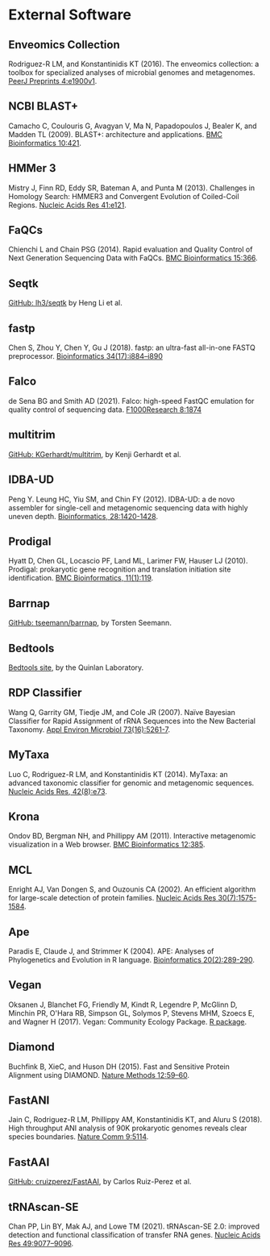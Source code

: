 # External Software

## Enveomics Collection

Rodriguez-R LM, and Konstantinidis KT (2016).
The enveomics collection: a toolbox for specialized analyses of microbial
genomes and metagenomes.
[PeerJ Preprints 4:e1900v1](https://doi.org/10.7287/peerj.preprints.1900v1).

## NCBI BLAST+

Camacho C, Coulouris G, Avagyan V, Ma N, Papadopoulos J, Bealer K, and Madden TL
(2009). BLAST+: architecture and applications.
[BMC Bioinformatics 10:421](https://doi.org/10.1186/1471-2105-10-421).

## HMMer 3

Mistry J, Finn RD, Eddy SR, Bateman A, and Punta M (2013).
Challenges in Homology Search: HMMER3 and Convergent Evolution of Coiled-Coil
Regions.
[Nucleic Acids Res 41:e121](https://doi.org/10.1093/nar/gkt263).

## FaQCs

Chienchi L and Chain PSG (2014). Rapid evaluation and Quality Control of Next
Generation Sequencing Data with FaQCs.
[BMC Bioinformatics 15:366](https://doi.org/10.1186/s12859-014-0366-2).

## Seqtk

[GitHub: lh3/seqtk](https://github.com/lh3/seqtk) by Heng Li et al.

## fastp

Chen S, Zhou Y, Chen Y, Gu J (2018). fastp: an ultra-fast all-in-one FASTQ
preprocessor.
[Bioinformatics 34(17):i884–i890](https://doi.org/10.1093/bioinformatics/bty560)

## Falco

de Sena BG and Smith AD (2021). Falco: high-speed FastQC emulation for quality
control of sequencing data.
[F1000Research 8:1874](https://doi.org/10.12688/f1000research.21142.2)

## multitrim

[GitHub: KGerhardt/multitrim](https://github.com/KGerhardt/multitrim), by
Kenji Gerhardt et al.

## IDBA-UD

Peng Y. Leung HC, Yiu SM, and Chin FY (2012). IDBA-UD: a de novo assembler for
single-cell and metagenomic sequencing data with highly uneven depth.
[Bioinformatics, 28:1420-1428](https://doi.org/10.1093/bioinformatics/bts174).

## Prodigal

Hyatt D, Chen GL, Locascio PF, Land ML, Larimer FW, Hauser LJ (2010). Prodigal:
prokaryotic gene recognition and translation initiation site identification.
[BMC Bioinformatics, 11(1):119](https://doi.org/10.1186/1471-2105-11-119).

## Barrnap

[GitHub: tseemann/barrnap](https://github.com/tseemann/barrnap),
by Torsten Seemann.

## Bedtools

[Bedtools site](http://bedtools.readthedocs.io/en/latest), by the Quinlan
Laboratory.

## RDP Classifier

Wang Q, Garrity GM, Tiedje JM, and Cole JR (2007). Naïve Bayesian Classifier for
Rapid Assignment of rRNA Sequences into the New Bacterial Taxonomy.
[Appl Environ Microbiol 73(16):5261-7](https://doi.org/10.1128/aem.00062-07).

## MyTaxa

Luo C, Rodriguez-R LM, and Konstantinidis KT (2014). MyTaxa: an advanced
taxonomic classifier for genomic and metagenomic sequences.
[Nucleic Acids Res, 42(8):e73](https://doi.org/10.1093/nar/gku169).

## Krona

Ondov BD, Bergman NH, and Phillippy AM (2011). Interactive metagenomic
visualization in a Web browser.
[BMC Bioinformatics 12:385](https://doi.org/10.1186/1471-2105-12-385).

## MCL

Enright AJ, Van Dongen S, and Ouzounis CA (2002). An efficient algorithm for
large-scale detection of protein families.
[Nucleic Acids Res 30(7):1575-1584](https://doi.org/10.1093/nar/30.7.1575).

## Ape

Paradis E, Claude J, and Strimmer K (2004). APE: Analyses of Phylogenetics and
Evolution in R language.
[Bioinformatics 20(2):289-290](https://doi.org/10.1093/bioinformatics/btg412).

## Vegan

Oksanen J, Blanchet FG, Friendly M, Kindt R, Legendre P, McGlinn D, Minchin PR,
O'Hara RB, Simpson GL, Solymos P, Stevens MHM, Szoecs E, and Wagner H (2017).
Vegan: Community Ecology Package.
[R package](https://CRAN.R-project.org/package=vegan).

## Diamond

Buchfink B, XieC, and Huson DH (2015).
Fast and Sensitive Protein Alignment using DIAMOND.
[Nature Methods 12:59–60](https://doi.org/10.1093/10.1038/nmeth.3176).

## FastANI

Jain C, Rodriguez-R LM, Phillippy AM, Konstantinidis KT, and Aluru S (2018).
High throughput ANI analysis of 90K prokaryotic genomes reveals clear species
boundaries. [Nature Comm 9:5114](https://doi.org/10.1038/s41467-018-07641-9).

## FastAAI

[GitHub: cruizperez/FastAAI](https://github.com/cruizperez/FastAAI), by
Carlos Ruiz-Perez et al.

## tRNAscan-SE

Chan PP, Lin BY, Mak AJ, and Lowe TM (2021). tRNAscan-SE 2.0:
improved detection and functional classification of transfer RNA genes.
[Nucleic Acids Res 49:9077–9096](https://doi.org/10.1093/nar/gkab688).

